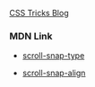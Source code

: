 [CSS Tricks Blog](https://css-tricks.com/practical-css-scroll-snapping/)

### MDN Link

- [scroll-snap-type](https://developer.mozilla.org/en-US/docs/Web/CSS/scroll-snap-type)

- [scroll-snap-align](https://developer.mozilla.org/en-US/docs/Web/CSS/scroll-snap-align)
